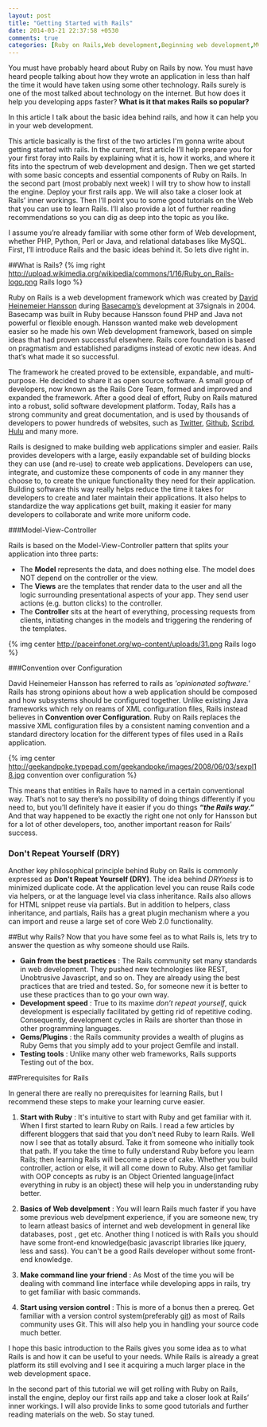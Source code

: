 ```yaml
---
layout: post
title: "Getting Started with Rails"
date: 2014-03-21 22:37:58 +0530
comments: true
categories: [Ruby on Rails,Web development,Beginning web development,MVC]
---
```


You must have probably heard about Ruby on Rails by now. You must have heard people talking about how they wrote an application in less than half the time it would have taken using some other technology. Rails surely is one of the most talked about technology on the internet. But how does it help you developing apps faster? **What is it that makes Rails so popular?** 

In this article I talk about the basic idea behind rails, and how it can help you in your web development.

<!-- more -->

This article basically is the first of the two articles I'm gonna write about getting started with rails. In the current, first article I’ll help prepare you for your first foray into Rails by explaining what it is, how it works, and where it fits into the spectrum of web development and design. Then we get started with some basic concepts and essential components of Ruby on Rails. In the second part (most probably next week) I will try to show how to install the engine. Deploy your first rails app. We will also take a closer look at Rails’ inner workings. Then I’ll point you to some good tutorials on the Web that you can use to learn Rails. I’ll also provide a lot of further reading recommendations so you can dig as deep into the topic as you like.

I assume you’re already familiar with some other form of Web development, whether PHP, Python, Perl or Java, and relational databases like MySQL. First, I’ll introduce Rails and the basic ideas behind it. So lets dive right in.


##What is Rails? {% img right http://upload.wikimedia.org/wikipedia/commons/1/16/Ruby_on_Rails-logo.png  Rails logo %}

Ruby on Rails is a web development framework which was created by [David Heinemeier Hansson](http://david.heinemeierhansson.com/) during [Basecamp’s](https://basecamp.com/) development at 37signals in 2004. Basecamp was built in Ruby because Hansson found PHP and Java not powerful or flexible enough. Hansson wanted make web development easier so he made his own Web development framework, based on simple ideas that had proven successful elsewhere. Rails core foundation is based on pragmatism and established paradigms instead of exotic new ideas. And that’s what made it so successful.

The framework he created proved to be extensible, expandable, and multi-purpose. He decided to share it as open source software. A small group of developers, now known as the Rails Core Team, formed and improved and expanded the framework. After a good deal of effort, Ruby on Rails matured into a robust, solid software development platform. Today, Rails has a strong community and great documentation, and is used by thousands of developers to power hundreds of websites, such as [Twitter](https://twitter.com/), [Github](http://github.com), [Scribd](http://www.scribd.com/), [Hulu](http://www.hulu.com/) and many more.

Rails is designed to make building web applications simpler and easier. Rails provides developers with a large, easily expandable set of building blocks they can use (and re-use) to create web applications. Developers can use, integrate, and customize these components of code in any manner they choose to, to create the unique functionality they need for their application. Building software this way really helps reduce the time it takes for developers to create and later maintain their applications. It also helps to standardize the way applications get built, making it easier for many developers to collaborate and write more uniform code.

###Model-View-Controller

Rails is based on the Model-View-Controller pattern that splits your application into three parts:

 * The **Model** represents the data, and does nothing else. The model does NOT depend on the controller or the view. 
 * The **Views** are the templates that render data to the user and all the logic surrounding presentational aspects of your app. They send user actions (e.g. button clicks) to the controller.
 * The **Controller** sits at the heart of everything, processing requests from clients, initiating changes in the models and triggering the rendering of the templates.

 {% img center http://paceinfonet.org/wp-content/uploads/31.png  Rails logo %}

###Convention over Configuration

David Heinemeier Hansson has referred to rails as _'opinionated software.'_ Rails has strong opinions about how a web application should be composed and how subsystems should be configured together. Unlike existing Java frameworks which rely on reams of XML configuration files, Rails instead believes in __Convention over Configuration__. Ruby on Rails replaces the massive XML configuration files by a consistent naming convention and a standard directory location for the different types of files used in a Rails application.


{% img center http://geekandpoke.typepad.com/geekandpoke/images/2008/06/03/sexpl18.jpg  convention over configuration %}

This means that entities in Rails have to named in a certain conventional way. That’s not to say there’s no possibility of doing things differently if you need to, but you’ll definitely have it easier if you do things **_“the Rails way.”_** And that way happened to be exactly the right one not only for Hansson but for a lot of other developers, too, another important reason for Rails’ success.

### Don't Repeat Yourself (DRY)

Another key philosophical principle behind Ruby on Rails is commonly expressed as **Don't Repeat Yourself (DRY)**. The idea behind _DRYness_ is to minimized duplicate code. At the application level you can reuse Rails code via helpers, or at the language level via class inheritance. Rails also allows for HTML snippet reuse via partials. But in addition to helpers, class inheritance, and partials, Rails has a great plugin mechanism where a you can import and reuse a large set of core Web 2.0 functionality.

##But why Rails?
Now that you have some feel as to what Rails is, lets try to answer the question as why someone should use Rails.

* **Gain from the best practices** : The Rails community set many standards in web development. They pushed new technologies like REST, Unobtrusive Javascript, and so on. They are already using the best practices that are tried and tested. So, for someone new it is better to use these practices than to go your own way.
* **Development speed** : True to its maxime _don’t repeat yourself_, quick development is especially facilitated by getting rid of repetitive coding. Consequently, development cycles in Rails are shorter than those in other programming languages. 
* **Gems/Plugins** :  the Rails community provides a wealth of plugins as Ruby Gems that you simply add to your project Gemfile and install.
* **Testing tools** : Unlike many other web frameworks, Rails supports Testing out of the box.

##Prerequisites for Rails

In general there are really no prerequisites for learning Rails, but I recommend these steps to make your learning curve easier.

1. **Start with Ruby** : It's intuitive to start with Ruby and get familiar with it. When I first started to learn Ruby on Rails. I read a few articles by different bloggers that said that you don’t need Ruby to learn Rails. Well now I see that as totally absurd. Take it from someone who initially took that path. If you take the time to fully understand Ruby before you learn Rails; then learning Rails will become a piece of cake. Whether you build controller, action or else, it will all come down to Ruby. Also get familiar with OOP concepts as ruby is an Object Oriented language(infact everything in ruby is an object) these will help you in understanding ruby better.

2. **Basics of Web develpment** : You will learn Rails much faster if you have some previous web develpment experience, if you are someone new, try to learn atleast basics of internet and web development in general like databases, post , get etc. Another thing I noticed is with Rails you should have some front-end knowledge(basic javascript libraries like jquery, less and sass). You can't be a good Rails developer without some front-end knowledge.

3. **Make command line your friend** : As Most of the time you will be dealing with command line interface while developing apps in rails, try to get familiar with basic commands.

4. **Start using version control** : This is more of a bonus then a prereq. Get familiar with a version control system(preferably [git](http://git-scm.com/)) as most of Rails community uses Git. This will also help you in handling your source code much better. 

I hope this basic introduction to the  Rails gives you some idea as to what Rails is and how it can be useful to your needs. While Rails is already a great platform its still evolving and I see it acquiring a much larger place in the web development space. 

In the second part of this tutorial we will get rolling with Ruby on Rails, install the engine, deploy our first rails app and take a closer look at Rails’ inner workings. I will also provide links to some good tutorials and further reading materials on the web. So stay tuned.